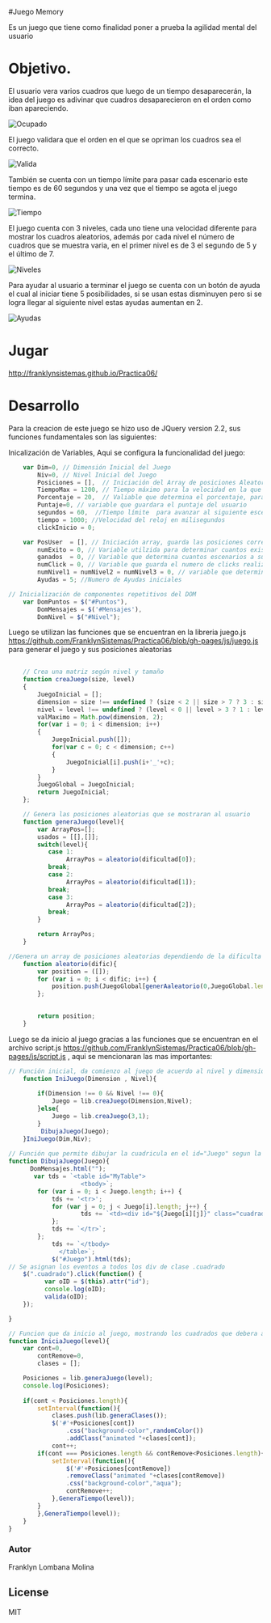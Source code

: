 #Juego Memory 

Es un juego que tiene como finalidad poner a prueba la agilidad mental del usuario

# Objetivo.

El usuario vera varios cuadros que luego de un tiempo desaparecerán, la idea del juego es adivinar que cuadros desaparecieron en el orden como iban apareciendo.

![Ocupado](https://dl.dropboxusercontent.com/u/96802130/Inicio.gif)

El juego validara que el orden en el que se opriman los cuadros sea el correcto.

![Valida](https://dl.dropboxusercontent.com/u/96802130/Valida.gif)

También se cuenta con un tiempo límite para pasar cada escenario este tiempo es de 60 segundos y una vez que el tiempo se agota el juego termina.

![Tiempo](https://dl.dropboxusercontent.com/u/96802130/Tiempo.gif)

El juego cuenta con 3 niveles, cada uno tiene una velocidad diferente para mostrar los cuadros aleatorios, además por cada nivel el número de cuadros que se muestra varia, en el primer nivel es de 3 el segundo de 5 y el último de 7.

![Niveles](https://dl.dropboxusercontent.com/u/96802130/Niveles.gif)

Para ayudar al usuario a terminar el juego se cuenta con un botón de ayuda el cual al iniciar tiene 5 posibilidades, si se usan estas disminuyen pero si se logra llegar al siguiente nivel estas ayudas aumentan en 2.

![Ayudas](https://dl.dropboxusercontent.com/u/96802130/Ayudas.gif)


# Jugar

http://franklynsistemas.github.io/Practica06/


# Desarrollo

Para la creacion de este juego se hizo uso de JQuery version 2.2, sus funciones fundamentales son las siguientes: 

Inicalización de Variables, Aqui se configura la funcionalidad del juego:

```javascript
    var Dim=0, // Dimensión Inicial del Juego
        Niv=0, // Nivel Inicial del Juego
        Posiciones = [],  // Iniciación del Array de posiciones Aleatorias
        TiempoMax = 1200, // Tiempo máximo para la velocidad en la que aparecerán y desaparecerán los cuadros a adivinar
        Porcentaje = 20,  // Valiable que determina el porcentaje, para la velocidad a la que aparecerán y desaparecerán los cuadros a adivinar
        Puntaje=0, // variable que guardara el puntaje del usuario
        segundos = 60,  //Tiempo límite  para avanzar al siguiente escenario 
        tiempo = 1000; //Velocidad del reloj en milisegundos
        clickInicio = 0;

    var PosUser  = [], // Iniciación array, guarda las posiciones correctas dadas por el usuario
        numExito = 0, // Variable utilzida para determinar cuantos existos ha tenido el usuario en un escenario
        ganados  = 0, // Variable que determina cuantos escenarios a superado el usuario
        numClick = 0, // Variable que guarda el numero de clicks realizados por el usuario
        numNivel1 = numNivel2 = numNivel3 = 0, // variable que determina el numero de escenario donde se encuentra el usuario
        Ayudas = 5; //Numero de Ayudas iniciales

// Inicialización de componentes repetitivos del DOM
    var DomPuntos = $("#Puntos"),
        DomMensajes = $('#Mensajes'),
        DomNivel = $("#Nivel");

```

Luego se utilizan las funciones que se encuentran en la libreria juego.js https://github.com/FranklynSistemas/Practica06/blob/gh-pages/js/juego.js para generar el juego y sus posiciones aleatorias

```javascript
    
    // Crea una matriz según nivel y tamaño
    function creaJuego(size, level)
    {
        JuegoInicial = [];
        dimension = size !== undefined ? (size < 2 || size > 7 ? 3 : size) : 3;
        nivel = level !== undefined ? (level < 0 || level > 3 ? 1 : level) : 1;
        valMaximo = Math.pow(dimension, 2);
        for(var i = 0; i < dimension; i++)
        {
            JuegoInicial.push([]);
            for(var c = 0; c < dimension; c++)
            {
                JuegoInicial[i].push(i+'_'+c);
            }
        }
        JuegoGlobal = JuegoInicial;
        return JuegoInicial;
    };

```

```javascript
    // Genera las posiciones aleatorias que se mostraran al usuario
    function generaJuego(level){
        var ArrayPos=[];
        usados = [[],[]]; 
        switch(level){
           case 1:
                ArrayPos = aleatorio(dificultad[0]);
           break;
           case 2:
                ArrayPos = aleatorio(dificultad[1]);
           break;
           case 3:
                ArrayPos = aleatorio(dificultad[2]);
           break;
        }

        return ArrayPos;
    }

//Genera un array de posiciones aleatorias dependiendo de la dificulta 3 , 5 , 7 
    function aleatorio(dific){
        var position = ([]);
        for (var i = 0; i < dific; i++) {
            position.push(JuegoGlobal[generAaleatorio(0,JuegoGlobal.length-1,0)][generAaleatorio(0,JuegoGlobal.length-1,1)]);
        };

        
        return position;
    }


```
Luego se da inicio al juego gracias a las funciones que se encuentran en el archivo script.js https://github.com/FranklynSistemas/Practica06/blob/gh-pages/js/script.js , aqui se mencionaran las mas importantes: 

```javascript
// Función inicial, da comienzo al juego de acuerdo al nivel y dimensión que se desee
    function IniJuego(Dimension , Nivel){
        
        if(Dimension !== 0 && Nivel !== 0){
            Juego = lib.creaJuego(Dimension,Nivel);         
        }else{
            Juego = lib.creaJuego(3,1);
        }
         DibujaJuego(Juego);
    }IniJuego(Dim,Niv);
    
// Función que permite dibujar la cuadricula en el id="Juego" segun la mariz optenida por lib.creaJuego() del Archivo juego.js
function DibujaJuego(Juego){
      DomMensajes.html("");
       var tds = `<table id="MyTable">
                    <tbody>`;
        for (var i = 0; i < Juego.length; i++) {
            tds += '<tr>';
            for (var j = 0; j < Juego[i].length; j++) {
                    tds += `<td><div id="${Juego[i][j]}" class="cuadrado"></div></td>`;
            };
            tds += `</tr>`;
        };
            tds += `</tbody>
              </table>`;
            $("#Juego").html(tds);
// Se asignan los eventos a todos los div de clase .cuadrado            
    $(".cuadrado").click(function() {
          var oID = $(this).attr("id");
          console.log(oID);
          valida(oID);
    });

}

// Funcion que da inicio al juego, mostrando los cuadrados que debera adivinar el usuario
function IniciaJuego(level){
    var cont=0,
        contRemove=0,
        clases = [];

    Posiciones = lib.generaJuego(level);
    console.log(Posiciones);
    
    if(cont < Posiciones.length){
        setInterval(function(){
            clases.push(lib.generaClases());
            $('#'+Posiciones[cont])
                .css("background-color",randomColor())
                .addClass("animated "+clases[cont]);
            cont++;
        if(cont === Posiciones.length && contRemove<Posiciones.length){
            setInterval(function(){
                $('#'+Posiciones[contRemove])
                .removeClass("animated "+clases[contRemove])
                .css("background-color","aqua");
                contRemove++;
            },GeneraTiempo(level));
        }
        },GeneraTiempo(level));
    }
}

```


### Autor
Franklyn Lombana Molina

License
----
MIT

